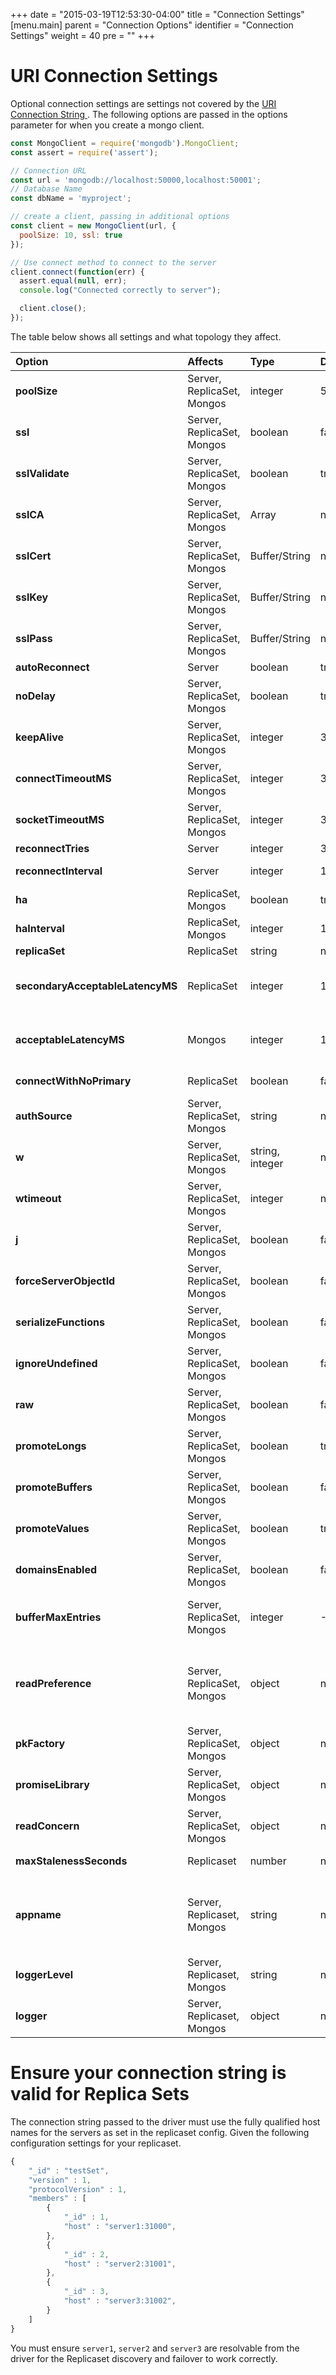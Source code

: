 +++
date = "2015-03-19T12:53:30-04:00"
title = "Connection Settings"
[menu.main]
  parent = "Connection Options"
  identifier = "Connection Settings"
  weight = 40
  pre = "<i class='fa'></i>"
+++

# URI Connection Settings

Optional connection settings are settings not covered by the [URI Connection String ](https://docs.mongodb.org/manual/reference/connection-string/). The following options are passed in the options parameter for when you create a mongo client.

```js
const MongoClient = require('mongodb').MongoClient;
const assert = require('assert');

// Connection URL
const url = 'mongodb://localhost:50000,localhost:50001';
// Database Name
const dbName = 'myproject';

// create a client, passing in additional options
const client = new MongoClient(url, {
  poolSize: 10, ssl: true
});

// Use connect method to connect to the server
client.connect(function(err) {
  assert.equal(null, err);
  console.log("Connected correctly to server");

  client.close();
});
```

The table below shows all settings and what topology they affect.

| Option | Affects | Type | Default | Description |
| :----------| :------------------ | :------ | :------ |:------------- |
| **poolSize** | Server, ReplicaSet, Mongos | integer | 5 | Set the maximum poolSize for each individual server or proxy connection.|
| **ssl** | Server, ReplicaSet, Mongos | boolean | false | Use ssl connection |
| **sslValidate** | Server, ReplicaSet, Mongos | boolean | true | Validate mongod server certificate against ca |
| **sslCA** | Server, ReplicaSet, Mongos | Array | null | Array of valid certificates either as Buffers or Strings |
| **sslCert** | Server, ReplicaSet, Mongos | Buffer/String | null | String or buffer containing the certificate we wish to present |
| **sslKey** | Server, ReplicaSet, Mongos | Buffer/String | null | String or buffer containing the certificate private key we wish to present |
| **sslPass** | Server, ReplicaSet, Mongos | Buffer/String | null | String or buffer containing the certificate password |
| **autoReconnect** | Server | boolean | true | Reconnect on error. |
| **noDelay** | Server, ReplicaSet, Mongos | boolean | true | TCP Socket NoDelay option. |
| **keepAlive** | Server, ReplicaSet, Mongos | integer | 30000 | The number of milliseconds to wait before initiating keepAlive on the TCP socket. |
| **connectTimeoutMS** | Server, ReplicaSet, Mongos | integer | 30000 | TCP Connection timeout setting. |
| **socketTimeoutMS** | Server, ReplicaSet, Mongos | integer | 360000 | TCP Socket timeout setting. |
| **reconnectTries** | Server | integer | 30 | Server attempt to reconnect #times |
| **reconnectInterval** | Server | integer | 1000 | Server will wait # milliseconds between retries. |
| **ha** | ReplicaSet, Mongos | boolean | true | Turn on high availability monitoring. |
| **haInterval** | ReplicaSet, Mongos | integer | 10000,5000 | Time between each replicaset status check. |
| **replicaSet** | ReplicaSet | string | null | The name of the replicaset to connect to. |
| **secondaryAcceptableLatencyMS** | ReplicaSet | integer | 15 | Sets the range of servers to pick when using NEAREST (lowest ping ms + the latency fence, ex: range of 1 to (1 + 15) ms). |
| **acceptableLatencyMS** | Mongos | integer | 15 | Sets the range of servers to pick when using NEAREST (lowest ping ms + the latency fence, ex: range of 1 to (1 + 15) ms). |
| **connectWithNoPrimary** | ReplicaSet | boolean | false | Sets if the driver should connect even if no primary is available. |
| **authSource** | Server, ReplicaSet, Mongos | string | null |  If the database authentication is dependent on another databaseName. |
| **w** | Server, ReplicaSet, Mongos | string, integer| null |  The write concern. |
| **wtimeout** | Server, ReplicaSet, Mongos | integer | null |  The write concern timeout value. |
| **j** | Server, ReplicaSet, Mongos | boolean | false | Specify a journal write concern. |
| **forceServerObjectId** | Server, ReplicaSet, Mongos | boolean | false | Force server to assign _id values instead of driver. |
| **serializeFunctions** | Server, ReplicaSet, Mongos | boolean | false | Serialize functions on any object. |
| **ignoreUndefined** | Server, ReplicaSet, Mongos | boolean | false | Specify if the BSON serializer should ignore undefined fields. |
| **raw** | Server, ReplicaSet, Mongos | boolean | false | Return document results as raw BSON buffers. |
| **promoteLongs** | Server, ReplicaSet, Mongos | boolean | true | Promotes Long values to number if they fit inside the 53 bits resolution. |
| **promoteBuffers** | Server, ReplicaSet, Mongos | boolean | false | Promotes Binary BSON values to native Node Buffers. |
| **promoteValues** | Server, ReplicaSet, Mongos | boolean | true | Promotes BSON values to native types where possible, set to false to only receive wrapper types. |
| **domainsEnabled** | Server, ReplicaSet, Mongos | boolean | false | Enable the wrapping of the callback in the current domain, disabled by default to avoid perf hit. |
| **bufferMaxEntries** | Server, ReplicaSet, Mongos | integer | -1 | Sets a cap on how many operations the driver will buffer up before giving up on getting a working connection, default is -1 which is unlimited. |
| **readPreference** | Server, ReplicaSet, Mongos | object | null | The preferred read preference (ReadPreference.PRIMARY, ReadPreference.PRIMARY_PREFERRED, ReadPreference.SECONDARY, ReadPreference.SECONDARY_PREFERRED, ReadPreference.NEAREST). |
| **pkFactory** | Server, ReplicaSet, Mongos | object | null | A primary key factory object for generation of custom _id keys. |
| **promiseLibrary** | Server, ReplicaSet, Mongos | object | null | A Promise library class the application wishes to use such as Bluebird, must be ES6 compatible. |
| **readConcern** | Server, ReplicaSet, Mongos | object | null |  Specify a read concern for the collection. (only MongoDB 3.2 or higher supported). |
| **maxStalenessSeconds** | Replicaset | number | null | Specify a maxStalenessSeconds value for secondary reads, minimum is 90 seconds |
| **appname** | Server, Replicaset, Mongos | string | null | The name of the application that created this MongoClient instance. MongoDB 3.4 and newer will print this value in the server log upon establishing each connection. It is also recorded in the slow query log and profile collections. |
| **loggerLevel** | Server, Replicaset, Mongos | string | null | Specify the log level used by the driver logger (error/warn/info/debug) |
| **logger** | Server, Replicaset, Mongos | object | null | Specify a customer logger mechanism, can be used to log using your app level logger |
# Ensure your connection string is valid for Replica Sets

The connection string passed to the driver must use the fully qualified host names for the servers as set in the replicaset config. Given the following configuration settings for your replicaset.

```js
{
	"_id" : "testSet",
	"version" : 1,
	"protocolVersion" : 1,
	"members" : [
		{
			"_id" : 1,
			"host" : "server1:31000",
		},
		{
			"_id" : 2,
			"host" : "server2:31001",
		},
		{
			"_id" : 3,
			"host" : "server3:31002",
		}
	]
}
```

You must ensure `server1`, `server2` and `server3` are resolvable from the driver for the Replicaset discovery and failover to work correctly.
